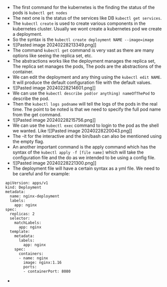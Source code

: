 * The first command for the kubernetes is the finding the status of the pods is `kubectl get nodes`
* The next one is the status of the services like DB `kubectl get services`.
* The `kubectl create` is used to create various components in the kubernetes cluster. Usually we wont create a kubernetes pod we create a deployment. 
* So the syntax is the `kubectl create deployment NAME --image=image`
* ![[Pasted image 20240228213349.png]]
* The command `kubectl get` command is very vast as there are many options like seeing the replica set, etc.
* The abstractions works like the deployment manages the replica set, The replica set manages the pods, The pods are the abstractions of the container.
* We can edit the deployment and  any thing using the `kubectl edit NAME`. It will produce the default configuration file with the default values. 
* ![[Pasted image 20240228214601.png]]
* We can use the `kubectl describe pod(or anything) nameOfThePod` to describe the pod.
* Then the `kubectl logs podname` will tell the logs of the pods in the real time. The point to be noted is that we need to specify the full pod name from the get command.
* ![[Pasted image 20240228215756.png]]
* We can use the `kubectl exec` command to login to the pod as the shell we wanted. Like ![[Pasted image 20240228220043.png]]
* The -it for the interactive and the bin/bash can also be mentioned using the empty flag.
* An another important command is the apply command which has the syntax  of the `kubectl apply -f [file name]` which will take the configuration file and the do as we intended to be using a config file.
* ![[Pasted image 20240228221300.png]]
* The deployment file will have a certain syntax as a yml file. We need to be careful and for example:
```
apiVersion: apps/v1
kind: Deployment
metadata:
  name: nginx-deployment
  labels:
    app: nginx
spec:
  replicas: 2
  selector:
    matchLabels:
      app: nginx
  template:
    metadata:
      labels:
        app: nginx
    spec:
      containers:
      - name: nginx
        image: nginx:1.16
        ports:
        - containerPort: 8080

```
*  
